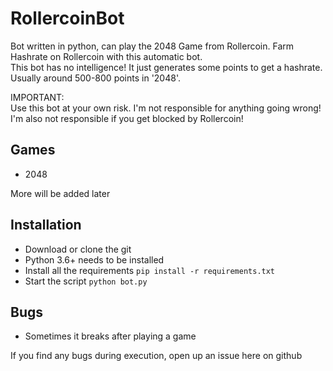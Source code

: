 # RollercoinBot

Bot written in python, can play the 2048 Game from Rollercoin.
Farm Hashrate on Rollercoin with this automatic bot. \
This bot has no intelligence! It just generates some points to get a hashrate. 
Usually around 500-800 points in '2048'.

IMPORTANT: \
Use this bot at your own risk. I'm not responsible for anything going wrong! 
I'm also not responsible if you get blocked by Rollercoin!

## Games
- 2048

More will be added later

## Installation
- Download or clone the git
- Python 3.6+ needs to be installed
- Install all the requirements ```pip install -r requirements.txt```
- Start the script ```python bot.py```


## Bugs
- Sometimes it breaks after playing a game

If you find any bugs during execution, open up an issue here on github